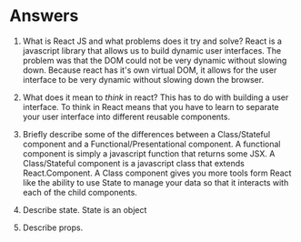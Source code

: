 # Answers

1.  What is React JS and what problems does it try and solve?
    React is a javascript library that allows us to build dynamic user interfaces. The problem was that the DOM could not be very dynamic without 
    slowing down. Because react has it's own virtual DOM, it allows for the
    user interface to be very dynamic without slowing down the browser. 

1.  What does it mean to _think_ in react?
    This has to do with building a user interface. To think in React means that 
    you have to learn to separate your user interface into different reusable components.

1.  Briefly describe some of the differences between a Class/Stateful component and a Functional/Presentational component.
    A functional component is simply a javascript function that returns some JSX. A Class/Stateful component is a javascript class that extends React.Component. A Class component gives you more tools form React like the ability to use State to manage your data so that it interacts with each of the child components. 

1.  Describe state.
    State is an object

1.  Describe props.
